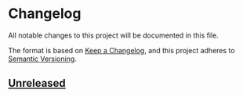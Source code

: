 # Changelog

All notable changes to this project will be documented in this file.

The format is based on [Keep a Changelog](https://keepachangelog.com/en/1.0.0/), and this project adheres to [Semantic Versioning](https://semver.org/spec/v2.0.0.html).


## [Unreleased]

[Unreleased]: https://github.com/haines/pg-aws_rds_iam/compare/64168051a8ef5f32a13632d8ef0b7da00d0056bc...HEAD
